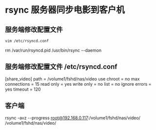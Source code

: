rsync 服务器同步电影到客户机
========================
## 服务端修改配置文件 
```sh
vim /etc/rsyncd.conf
```

rm /var/run/rsyncd.pid
/usr/bin/rsync --daemon

## 服务端修改配置文件 /etc/rsyncd.conf
[share_video]
path = /volume1/fshd/nas/video
use chroot = no
max connections = 15
read only = yes
write only = no
list = no
ignore errors = yes
timeout = 120
## 客户端
rsync -avz --progress root@192.168.0.117:/volume1/fshd/nas/video/  /volume1/fshd/nas/video/